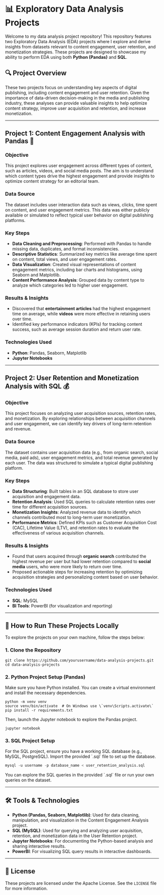 
# 📊 Exploratory Data Analysis Projects

Welcome to my data analysis project repository! This repository features two Exploratory Data Analysis (EDA) projects where I explore and derive insights from datasets relevant to content engagement, user retention, and monetization strategies. These projects are designed to showcase my ability to perform EDA using both **Python (Pandas)** and **SQL**.

## 🔍 Project Overview

These two projects focus on understanding key aspects of digital publishing, including content engagement and user retention. Given the importance of data-driven decision-making in the media and publishing industry, these analyses can provide valuable insights to help optimize content strategy, improve user acquisition and retention, and increase monetization.

---

## Project 1: Content Engagement Analysis with Pandas 📰

### **Objective**
This project explores user engagement across different types of content, such as articles, videos, and social media posts. The aim is to understand which content types drive the highest engagement and provide insights to optimize content strategy for an editorial team.

### **Data Source**
The dataset includes user interaction data such as views, clicks, time spent on content, and user engagement metrics. This data was either publicly available or simulated to reflect typical user behavior on digital publishing platforms.

### **Key Steps**
- **Data Cleaning and Preprocessing**: Performed with Pandas to handle missing data, duplicates, and format inconsistencies.
- **Descriptive Statistics**: Summarized key metrics like average time spent on content, total views, and user engagement rates.
- **Data Visualization**: Created visual representations of content engagement metrics, including bar charts and histograms, using Seaborn and Matplotlib.
- **Content Performance Analysis**: Grouped data by content type to analyze which categories led to higher user engagement.

### **Results & Insights**
- Discovered that **entertainment articles** had the highest engagement time on average, while **videos** were more effective in retaining users over time.
- Identified key performance indicators (KPIs) for tracking content success, such as average session duration and return user rate.

### **Technologies Used**
- **Python**: Pandas, Seaborn, Matplotlib
- **Jupyter Notebooks**

---

## Project 2: User Retention and Monetization Analysis with SQL 💰

### **Objective**
This project focuses on analyzing user acquisition sources, retention rates, and monetization. By exploring relationships between acquisition channels and user engagement, we can identify key drivers of long-term retention and revenue.

### **Data Source**
The dataset contains user acquisition data (e.g., from organic search, social media, paid ads), user engagement metrics, and total revenue generated by each user. The data was structured to simulate a typical digital publishing platform.

### **Key Steps**
- **Data Structuring**: Built tables in an SQL database to store user acquisition and engagement data.
- **Retention Analysis**: Used SQL queries to calculate retention rates over time for different acquisition sources.
- **Monetization Insights**: Analyzed revenue data to identify which channels contributed most to long-term user monetization.
- **Performance Metrics**: Defined KPIs such as Customer Acquisition Cost (CAC), Lifetime Value (LTV), and retention rates to evaluate the effectiveness of various acquisition channels.

### **Results & Insights**
- Found that users acquired through **organic search** contributed the highest revenue per user but had lower retention compared to **social media** users, who were more likely to return over time.
- Proposed actionable steps for increasing retention by optimizing acquisition strategies and personalizing content based on user behavior.

### **Technologies Used**
- **SQL**: MySQL
- **BI Tools**: PowerBI (for visualization and reporting)

---

## 🚀 How to Run These Projects Locally

To explore the projects on your own machine, follow the steps below:

### 1. Clone the Repository
```
git clone https://github.com/yourusername/data-analysis-projects.git
cd data-analysis-projects
```

### 2. Python Project Setup (Pandas)
Make sure you have Python installed. You can create a virtual environment and install the necessary dependencies.

```
python -m venv venv
source venv/bin/activate  # On Windows use \`venv\Scripts.activate\`
pip install -r requirements.txt
```

Then, launch the Jupyter notebook to explore the Pandas project.

```
jupyter notebook
```

### 3. SQL Project Setup
For the SQL project, ensure you have a working SQL database (e.g., MySQL, PostgreSQL). Import the provided \`.sql\` file to set up the database.

```sql
mysql -u username -p database_name < user_retention_analysis.sql
```

You can explore the SQL queries in the provided \`.sql\` file or run your own queries on the dataset.

---

## 🛠️ Tools & Technologies
- **Python (Pandas, Seaborn, Matplotlib)**: Used for data cleaning, manipulation, and visualization in the Content Engagement Analysis project.
- **SQL (MySQL)**: Used for querying and analyzing user acquisition, retention, and monetization data in the User Retention project.
- **Jupyter Notebooks**: For documenting the Python-based analysis and sharing interactive results.
- **PowerBI**: For visualizing SQL query results in interactive dashboards.

---

## 📄 License
These projects are licensed under the Apache License. See the `LICENSE` file for more information.

